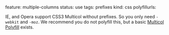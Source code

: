 feature: multiple-columns
status: use
tags: prefixes
kind: css
polyfillurls:

IE, and Opera support CSS3 Multicol without prefixes. So you only need `-webkit` and `-moz`. We recommend you do not polyfill this, but a basic [Multicol Polyfill](http://www.csscripting.com/css-multi-column/) exists. 
